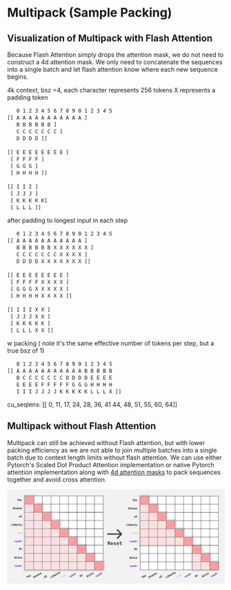 # Multipack (Sample Packing)

## Visualization of Multipack with Flash Attention

Because Flash Attention simply drops the attention mask, we do not need to
construct a 4d attention mask. We only need to concatenate the sequences into
a single batch and let flash attention know where each new sequence begins.


4k context, bsz =4,
each character represents 256 tokens
X represents a padding token

```
   0 1 2 3 4 5 6 7 8 9 0 1 2 3 4 5
[[ A A A A A A A A A A A ]
   B B B B B B ]
   C C C C C C C ]
   D D D D ]]

[[ E E E E E E E E ]
 [ F F F F ]
 [ G G G ]
 [ H H H H ]]

[[ I I I ]
 [ J J J ]
 [ K K K K K]
 [ L L L ]]
```

after padding to longest input in each step
```
   0 1 2 3 4 5 6 7 8 9 0 1 2 3 4 5
[[ A A A A A A A A A A A ]
   B B B B B B X X X X X X ]
   C C C C C C C X X X X ]
   D D D D X X X X X X X ]]

[[ E E E E E E E E ]
 [ F F F F X X X X ]
 [ G G G X X X X X ]
 [ H H H H X X X X ]]

[[ I I I X X ]
 [ J J J X X ]
 [ K K K K K ]
 [ L L L X X ]]
```

w packing ( note it's the same effective number of tokens per step, but a true bsz of 1)
```
   0 1 2 3 4 5 6 7 8 9 0 1 2 3 4 5
[[ A A A A A A A A A A A B B B B B
   B C C C C C C C D D D D E E E E
   E E E E F F F F F G G G H H H H
   I I I J J J J K K K K K L L L X ]]
```

cu_seqlens:
[[ 0, 11, 17, 24, 28, 36, 41 44, 48, 51, 55, 60, 64]]


## Multipack without Flash Attention

Multipack can still be achieved without Flash attention, but with lower packing
efficiency as we are not able to join multiple batches into a single batch due to
context length limits without flash attention. We can use either Pytorch's Scaled
Dot Product Attention implementation or native Pytorch attention implementation
along with [4d attention masks](https://github.com/huggingface/transformers/pull/27539)
to pack sequences together and avoid cross attention.

<img src="./images/4d-mask.png" alt="axolotl" width="800">
